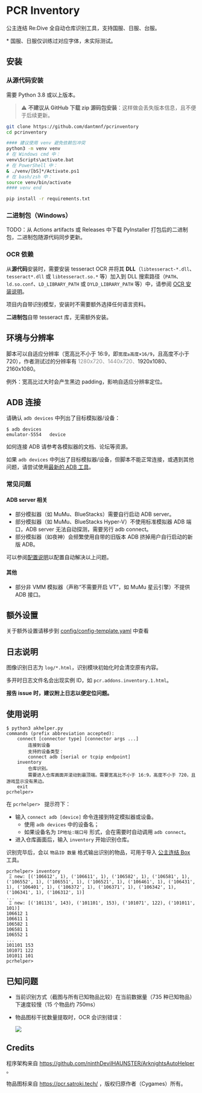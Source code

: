 # PCR Inventory

公主连结 Re:Dive 全自动仓库识别工具，支持国服、日服、台服。

\* 国服、日服仅训练过对应字体，未实际测试。

## 安装

### 从源代码安装

需要 Python 3.8 或以上版本。

> ⚠ **不建议从 GitHub 下载 zip 源码包安装**：这样做会丢失版本信息，且不便于后续更新。

```bash
git clone https://github.com/dantmnf/pcrinventory
cd pcrinventory

#### 建议使用 venv 避免依赖包冲突
python3 -m venv venv
# 在 Windows cmd 中：
venv\Scripts\activate.bat
# 在 PowerShell 中：
& ./venv/[bS]*/Activate.ps1
# 在 bash/zsh 中：
source venv/bin/activate
#### venv end

pip install -r requirements.txt
```

### 二进制包（Windows）

TODO：从 Actions artifacts 或 Releases 中下载 PyInstaller 打包后的二进制包，二进制包随源代码同步更新。

### OCR 依赖

从**源代码**安装时，需要安装 tesseract OCR 并将其 **DLL**（`libtesseract-*.dll`、`tesseract*.dll` 或 `libtesseract.so.*` 等）加入到 DLL 搜索路径（`PATH`、`ld.so.conf`、`LD_LIBRARY_PATH` 或 `DYLD_LIBRARY_PATH` 等）中，请参阅 [OCR 安装说明](https://github.com/ninthDevilHAUNSTER/ArknightsAutoHelper/wiki/OCR-%E5%AE%89%E8%A3%85%E8%AF%B4%E6%98%8E)。

项目内自带识别模型，安装时不需要额外选择任何语言资料。

**二进制包**自带 tesseract 库，无需额外安装。

##  **环境与分辨率**

脚本可以自适应分辨率（宽高比不小于 16:9，即`宽度≥高度×16/9`，且高度不小于 720），作者测试过的分辨率有 <span style="opacity: 0.5">1280x720、1440x720、</span>1920x1080、2160x1080。

例外：宽高比过大时会产生黑边 padding，影响自适应分辨率定位。

## **ADB 连接**

请确认 `adb devices` 中列出了目标模拟器/设备：

    $ adb devices
    emulator-5554   device

如何连接 ADB 请参考各模拟器的文档、论坛等资源。

如果 `adb devices` 中列出了目标模拟器/设备，但脚本不能正常连接，或遇到其他问题，请尝试使用[最新的 ADB 工具](https://developer.android.google.cn/studio/releases/platform-tools)。

### 常见问题

#### ADB server 相关

* 部分模拟器（如 MuMu、BlueStacks）需要自行启动 ADB server。
* 部分模拟器（如 MuMu、BlueStacks Hyper-V）不使用标准模拟器 ADB 端口，ADB server 无法自动探测，需要另行 adb connect。
* 部分模拟器（如夜神）会频繁使用自带的旧版本 ADB 挤掉用户自行启动的新版 ADB。

可以参阅[配置说明](#额外设置)以配置自动解决以上问题。

#### 其他

* 部分非 VMM 模拟器（声称“不需要开启 VT”，如 MuMu 星云引擎）不提供 ADB 接口。

## **额外设置**

关于额外设置请移步到 [config/config-template.yaml](config/config-template.yaml) 中查看

## **日志说明**
图像识别日志为 `log/*.html`，识别模块初始化时会清空原有内容。

多开时日志文件名会出现实例 ID，如 `pcr.addons.inventory.1.html`。

**报告 issue 时，建议附上日志以便定位问题。**

## 使用说明

```
$ python3 akhelper.py
commands (prefix abbreviation accepted):
    connect [connector type] [connector args ...]
        连接到设备
        支持的设备类型：
        connect adb [serial or tcpip endpoint]
    inventory
        仓库识别。
        需要进入仓库画面并滚动到最顶端。需要宽高比不小于 16:9，高度不小于 720，且游戏显示没有黑边。
    exit
pcrhelper>
```

在 `pcrhelper> ` 提示符下：

* 输入 `connect adb [device]` 命令连接到特定模拟器或设备。
  * 使用 `adb devices` 中的设备名；
  * 如果设备名为 `IP地址:端口号` 形式，会在需要时自动调用 `adb connect`。
* 进入仓库画面后，输入 `inventory` 开始识别仓库。

识别完毕后，会以 `物品ID 数量` 格式输出识别的物品，可用于导入 [公主连结 Box](https://pcr.satroki.tech/) 工具。
```
pcrhelper> inventory
 Ξ new: [('106612', 1), ('106611', 1), ('106582', 1), ('106581', 1), ('106552', 1), ('106551', 1), ('106521', 1), ('106461', 1), ('106431', 1), ('106401', 1), ('106372', 1), ('106371', 1), ('106342', 1), ('106341', 1), ('106312', 1)]
...
 Ξ new: [('101131', 143), ('101101', 153), ('101071', 122), ('101011', 101)]
106612 1
106611 1
106582 1
106581 1
106552 1
...
101101 153
101071 122
101011 101
pcrhelper> 
```

## 已知问题

* 当前识别方式（截图与所有已知物品比较）在当前数据量（735 种已知物品）下速度较慢（15 个物品约 750ms）
* 物品图标干扰数量提取时，OCR 会识别错误：

    ![](https://user-images.githubusercontent.com/2252500/141682428-b85bcfdb-1588-457c-93b0-523cb9389d44.png)

## Credits

程序架构来自 https://github.com/ninthDevilHAUNSTER/ArknightsAutoHelper 。

物品图标来自 https://pcr.satroki.tech/ ，版权归原作者（Cygames）所有。
